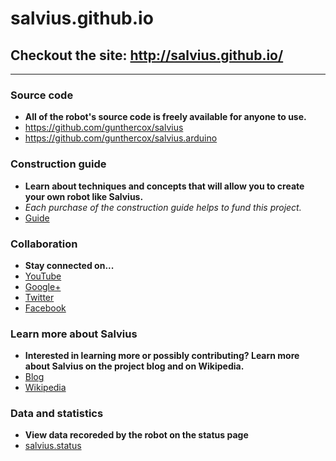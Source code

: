 salvius.github.io
=================

## Checkout the site: http://salvius.github.io/

***

### Source code
- **All of the robot's source code is freely available for anyone to use.**
- https://github.com/gunthercox/salvius
- https://github.com/gunthercox/salvius.arduino

### Construction guide
- **Learn about techniques and concepts that will allow you to create your own robot like Salvius.**
- *Each purchase of the construction guide helps to fund this project.*
- [Guide](http://gunthercox.github.io/salvius.guide/)

### Collaboration
- **Stay connected on...**
- [YouTube](https://www.youtube.com/user/salviusrobot/videos)
- [Google+](https://plus.google.com/u/0/+GuntherCox/)
- [Twitter](https://twitter.com/salviusrobot)
- [Facebook](https://www.facebook.com/salviusrobot)

### Learn more about Salvius
- **Interested in learning more or possibly contributing? Learn more about Salvius on the project blog and on Wikipedia.**
- [Blog](http://salviusrobot.blogspot.com)
- [Wikipedia](http://wikipedia.org/wiki/salvius)

### Data and statistics
- **View data recoreded by the robot on the status page**
- [salvius.status](http://gunthercox.github.io/salvius.status/)
